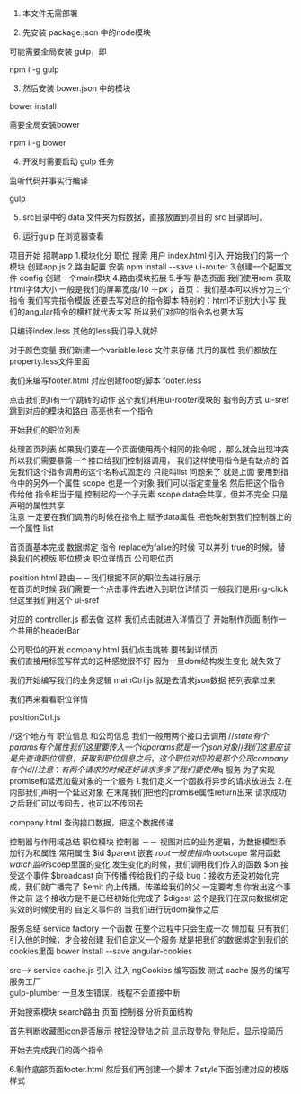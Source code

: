 1. 本文件无需部署

2. 先安装 package.json 中的node模块

可能需要全局安装 gulp，即

npm i -g gulp

3. 然后安装 bower.json 中的模块

bower install

需要全局安装bower

npm i -g bower


4. 开发时需要启动 gulp 任务

监听代码并事实行编译

gulp

5. src目录中的 data 文件夹为假数据，直接放置到项目的 src 目录即可。

6. 运行gulp  在浏览器查看


项目开始    招聘app
1.模块化分
  职位  搜索  用户   index.html   引入 开始我们的第一个模块  创建app.js
2.路由配置    安装   npm install --save ui-router
3.创建一个配置文件    config  创建一个main模块
4.路由模块拓展
5.手写   静态页面   我们使用rem    获取html字体大小  一般是我们的屏幕宽度/10 ＋px；
首页：  我们基本可以拆分为三个指令
我们写完指令模版   还要去写对应的指令脚本
特别的：html不识别大小写   我们的angular指令的横杠就代表大写  所以我们对应的指令名也要大写<div app-head></div>
只编译index.less  其他的less我们导入就好

 对于颜色变量  我们新建一个variable.less 文件来存储
 共用的属性    我们都放在property.less文件里面

 我们来编写footer.html 对应创建foot的脚本  footer.less

 点击我们的li有一个跳转的动作  这个我们利用ui-rooter模块的  指令的方式  ui-sref 跳到对应的模块和路由  高亮也有一个指令

  开始我们的职位列表

  处理首页列表  如果我们要在一个页面使用两个相同的指令呢 ，那么就会出现冲突  所以我们需要暴露一个接口给我们控制器调用，
  我们这样使用指令是有缺点的  首先我们这个指令调用的这个名称式固定的 只能叫list 问题来了 就是上面
  要用到指令中的另外一个属性  scope 也是一个对象 我们可以指定变量名 然后把这个指令传给他  指令相当于是
  控制起的一个子元素  scope data会共享，但并不完全 只是声明的属性共享  
  注意  一定要在我们调用的时候在指令上  赋予data属性  把他映射到我们控制器上的一个属性 list


首页面基本完成  数据绑定 指令  replace为false的时候 可以并列 true的时候，替换我们的模版
职位模块   职位详情页  公司职位页

position.html    路由－－我们根据不同的职位去进行展示  
在首页的时候  我们需要一个点击事件去进入到职位详情页 一般我们是用ng-click  但这里我们用这个 ui-sref

  对应的 controller.js  都去做  这样  我们点击就进入详情页了   开始制作页面
  制作一个共用的headerBar

 公司职位的开发    company.html   我们点击跳转  要转到详情页  
 我们直接用标签写样式的这种感觉很不好   因为一旦dom结构发生变化  就失效了

 我们开始编写我们的业务逻辑     mainCtrl.js  就是去请求json数据 把列表拿过来

 我们再来看看职位详情

 positionCtrl.js

 //这个地方有  职位信息 和公司信息   我们一般用两个接口去调用
 //$state 有个params有个属性 我们这里要传入一个id  params就是一个json对象
 // 我们这里应该是先查询职位信息 ，获取到职位信息之后 ，这个职位对应的是那个公司  company有个id
 // 注意：有两个请求的时候还好 请求多多了我们要使用$q 服务 为了实现promise和延迟加载对象的一个服务
  1.我们定义一个函数将异步的请求放进去
  2.在内部我们声明一个延迟对象 在末尾我们把他的promise属性return出来  请求成功之后我们可以传回去，也可以不传回去


  company.html   查询接口数据，把这个数据传递


  控制器与作用域总结
  职位模块 控制器 －－ 视图对应的业务逻辑，为数据模型添加行为和属性
  常用属性     $id    $parent  嵌套  $root  一般使指向$rootscope
  常用函数     $watch 监听$scoep里面的变化 发生变化的时候，我们调用我们传入的函数
  $on 接受这个事件  $broadcast 向下传播 传给我们的子级   bug：接收方还没初始化完成，我们就广播完了
  $emit  向上传播，传递给我们的父  一定要考虑  你发出这个事件之前 这个接收方是不是已经初始化完成了
  $digest 这个是我们在双向数据绑定实效的时候使用的   自定义事件的
    当我们进行玩dom操作之后

  服务总结   service factory 一个函数 在整个过程中只会生成一次 懒加载 只有我们引入他的时候，才会被创建
  我们自定义一个服务  就是把我们的数据绑定到我们的cookies里面 bower install --save angular-cookies

  src--> service cache.js   引入  注入   ngCookies  编写函数 测试 cache  服务的编写
  服务工厂  
  gulp-plumber 一旦发生错误，线程不会直接中断


  开始搜索模块  search路由 页面 控制器 分析页面结构 


 <!--这个地方定位结束之后有一个点亮的动作 我们去指令里面做  link  这个地方我们这样处理
 一般我们写指令都是直接可以用的  这个地方有点特殊
 -->
 <!--我们判断一下图片是否展示 -->

首先判断收藏图icon是否展示  按钮没登陆之前 显示取登陆  登陆后，显示投简历  

开始去完成我们的两个指令   <div app-position-info></div>
<div app-company></div>

6.制作底部页面footer.html   然后我们再创建一个脚本
7.style下面创建对应的模版  样式
